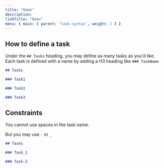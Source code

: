 ```yaml
---
title: "Name"
description:
linkTitle: "Name"
menu: { main: { parent: 'task-syntax', weight: 2 } }
---
```


## How to define a task

Under the `## Tasks` heading, you may define as many tasks as you'd like. Each task is defined with a name by adding a H3 heading like `### TaskName`

```markdown
## Tasks

### Task1

### Task2

### Task3
```

## Constraints

You cannot use spaces in the task name.

But you may use `-` or `_`

```markdown
## Tasks

### Task_1

### Task-2
```